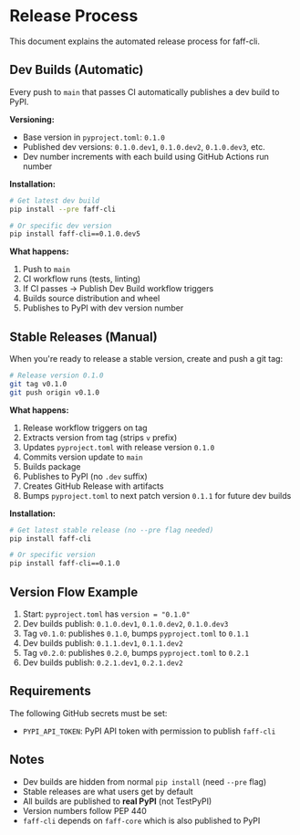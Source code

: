 # Release Process

This document explains the automated release process for faff-cli.

## Dev Builds (Automatic)

Every push to `main` that passes CI automatically publishes a dev build to PyPI.

**Versioning:**
- Base version in `pyproject.toml`: `0.1.0`
- Published dev versions: `0.1.0.dev1`, `0.1.0.dev2`, `0.1.0.dev3`, etc.
- Dev number increments with each build using GitHub Actions run number

**Installation:**
```bash
# Get latest dev build
pip install --pre faff-cli

# Or specific dev version
pip install faff-cli==0.1.0.dev5
```

**What happens:**
1. Push to `main`
2. CI workflow runs (tests, linting)
3. If CI passes → Publish Dev Build workflow triggers
4. Builds source distribution and wheel
5. Publishes to PyPI with dev version number

## Stable Releases (Manual)

When you're ready to release a stable version, create and push a git tag:

```bash
# Release version 0.1.0
git tag v0.1.0
git push origin v0.1.0
```

**What happens:**
1. Release workflow triggers on tag
2. Extracts version from tag (strips `v` prefix)
3. Updates `pyproject.toml` with release version `0.1.0`
4. Commits version update to `main`
5. Builds package
6. Publishes to PyPI (no `.dev` suffix)
7. Creates GitHub Release with artifacts
8. Bumps `pyproject.toml` to next patch version `0.1.1` for future dev builds

**Installation:**
```bash
# Get latest stable release (no --pre flag needed)
pip install faff-cli

# Or specific version
pip install faff-cli==0.1.0
```

## Version Flow Example

1. Start: `pyproject.toml` has `version = "0.1.0"`
2. Dev builds publish: `0.1.0.dev1`, `0.1.0.dev2`, `0.1.0.dev3`
3. Tag `v0.1.0`: publishes `0.1.0`, bumps `pyproject.toml` to `0.1.1`
4. Dev builds publish: `0.1.1.dev1`, `0.1.1.dev2`
5. Tag `v0.2.0`: publishes `0.2.0`, bumps `pyproject.toml` to `0.2.1`
6. Dev builds publish: `0.2.1.dev1`, `0.2.1.dev2`

## Requirements

The following GitHub secrets must be set:
- `PYPI_API_TOKEN`: PyPI API token with permission to publish `faff-cli`

## Notes

- Dev builds are hidden from normal `pip install` (need `--pre` flag)
- Stable releases are what users get by default
- All builds are published to **real PyPI** (not TestPyPI)
- Version numbers follow PEP 440
- `faff-cli` depends on `faff-core` which is also published to PyPI
